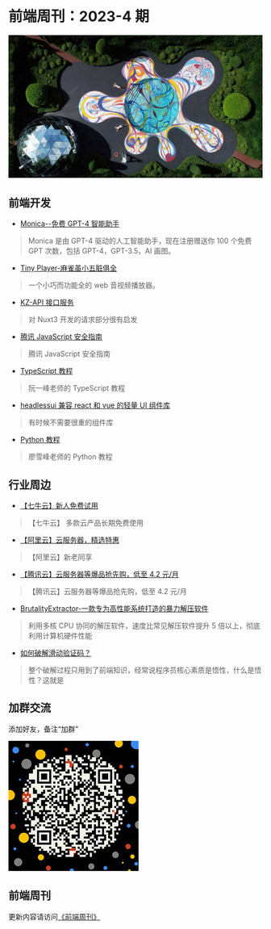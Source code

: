 # 前端周刊：2023-4 期

[![](../img/bing/20230811.jpg?imageMogr2/thumbnail/960x)](https://cn.bing.com/search?q=%e7%88%b1%e4%b8%81%e5%a0%a1%e8%89%ba%e6%9c%af%e8%8a%82)

## 前端开发

- [Monica--免费 GPT-4 智能助手](https://monica.im/?c=YOCHYRHU)

> Monica 是由 GPT-4 驱动的人工智能助手，现在注册赠送你 100 个免费 GPT 次数，包括 GPT-4，GPT-3.5，AI 画图。

- [Tiny Player-麻雀虽小五脏俱全](https://tiny-player.vercel.app/)

> 一个小巧而功能全的 web 音视频播放器。

- [KZ-API 接口服务](https://kuizuo.cn/use-nuxt3-build-api-server/)

> 对 Nuxt3 开发的请求部分很有启发

- [腾讯 JavaScript 安全指南](https://github.com/Tencent/secguide/blob/main/JavaScript%E5%AE%89%E5%85%A8%E6%8C%87%E5%8D%97.md#1)

> 腾讯 JavaScript 安全指南

- [TypeScript 教程](https://wangdoc.com/typescript/intro)

> 阮一峰老师的 TypeScript 教程

- [headlessui 兼容 react 和 vue 的轻量 UI 组件库](https://headlessui.com/)

> 有时候不需要很重的组件库

- [Python 教程](https://www.liaoxuefeng.com/wiki/1016959663602400)

> 廖雪峰老师的 Python 教程

## 行业周边

- [【七牛云】新人免费试用](https://s.qiniu.com/vmUnIr)

> 【七牛云】 多款云产品长期免费使用

- [【阿里云】云服务器，精选特惠](https://www.aliyun.com/daily-act/ecs/activity_selection?userCode=y31qmczl)

> 【阿里云】新老同享

- [【腾讯云】云服务器等爆品抢先购，低至 4.2 元/月](https://cloud.tencent.com/act/cps/redirect?redirect=2446&cps_key=55b0d6026f97f5980bceec15fcefa0af&from=console)

> 【腾讯云】云服务器等爆品抢先购，低至 4.2 元/月

- [BrutalityExtractor-一款专为高性能系统打造的暴力解压软件](https://github.com/hxz393/BrutalityExtractor)

> 利用多核 CPU 协同的解压软件，速度比常见解压软件提升 5 倍以上，彻底利用计算机硬件性能

- [如何破解滑动验证码？](https://mp.weixin.qq.com/s/iK_JkVRrh5vIRBjnQbDOyw)

> 整个破解过程只用到了前端知识，经常说程序员核心素质是悟性，什么是悟性？这就是

## 加群交流

添加好友，备注“加群”

![refned_x](../img/a/refined-x.jpg)

## 前端周刊

更新内容请访问[《前端周刊》](https://frontend-weekly.com/)
